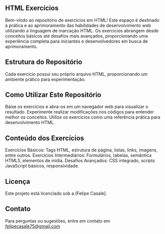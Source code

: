 ## HTML Exercícios
Bem-vindo ao repositório de exercícios em HTML! Este espaço é destinado à prática e ao aprimoramento das habilidades de desenvolvimento web utilizando a linguagem de marcação HTML. Os exercícios abrangem desde conceitos básicos até desafios mais avançados, proporcionando uma experiência completa para iniciantes e desenvolvedores em busca de aprimoramento.

## Estrutura do Repositório
Cada exercício possui seu próprio arquivo HTML, proporcionando um ambiente prático para experimentação.

## Como Utilizar Este Repositório
Baixe os exercícios e abra-os em um navegador web para visualizar o resultado.
Experimente realizar modificações nos códigos para entender melhor os conceitos.
Utilize os exercícios como uma referência prática para desenvolvimento HTML.

## Conteúdo dos Exercícios
Exercícios Básicos: Tags HTML, estrutura de página, listas, links, imagens, entre outros.
Exercícios Intermediários: Formulários, tabelas, semântica HTML5, elementos de mídia.
Desafios Avançados: CSS integrado, scripts JavaScript básicos, responsividade.

## Licença
Este projeto está licenciado sob a [Felipe Casale]. 
## Contato
Para perguntas ou sugestões, entre em contato em felipecasale75@gmail.com
